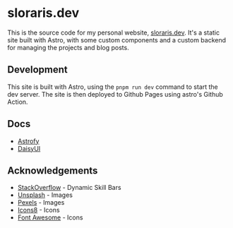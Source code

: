 # sloraris.dev

This is the source code for my personal website, [sloraris.dev](https://sloraris.dev). It's a static site built with Astro, with some custom components and a custom backend for managing the projects and blog posts.

## Development

This site is built with Astro, using the `pnpm run dev` command to start the dev server. The site is then deployed to Github Pages using astro's Github Action.

## Docs
- [Astrofy](https://github.com/manuelernestog/astrofy)
- [DaisyUI](https://daisyui.com/docs/install)

## Acknowledgements
- [StackOverflow](https://stackoverflow.com/a/66952263) - Dynamic Skill Bars
- [Unsplash](https://unsplash.com/) - Images
- [Pexels](https://pexels.com/) - Images
- [Icons8](https://icons8.com/) - Icons
- [Font Awesome](https://fontawesome.com/) - Icons

